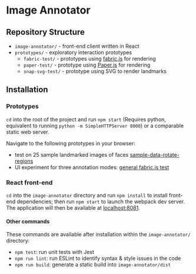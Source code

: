 # Image Annotator

## Repository Structure

- `image-annotator/` - front-end client written in React
- `prototypes/` - exploratory interaction prototypes
    + `fabric-test/` - prototypes using [fabric.js](http://fabricjs.com/) for rendering
    + `paper-test/` - prototype using [Paper.js](http://paperjs.org) for rendering
    + `snap-svg-test/` - prototype using SVG to render landmarks

## Installation

### Prototypes

`cd` into the root of the project and run `npm start` (Requires python, equivalent to running `python -m SimpleHTTPServer 8000`) or a comparable static web server.

Navigate to the following prototypes in your browser:

* test on 25 sample landmarked images of faces [sample-data-rotate-regions](http://localhost:8000/prototypes/fabric-test/sample-data-rotate-regions.html)
* UI experiment for three annotation modes: [general fabric.js test](http://localhost:8000/prototypes/fabric-test/)

### React front-end

`cd` into the `image-annotator` directory and run `npm install` to install front-end dependencies; then run `npm start` to launch the webpack dev server. The application will then be available at [localhost:8081](http://localhost:8081).

#### Other commands

These commands are available after installation within the `image-annotator/` directory:

- `npm test`: run unit tests with Jest
- `npm run lint`: run ESLint to identify syntax & style issues in the code
- `npm run build`: generate a static build into `image-annotator/dist`
